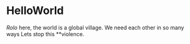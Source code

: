 # HelloWorld
_Rolo_ here, the world is a global village.
We need each other in so many ways 
Lets stop this **violence.
